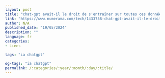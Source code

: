 ```yaml
---
layout: post
title: "chat-gpt avait-il le droit de s'entraîner sur toutes ces données ? la justice va trancher"
link: "https://www.numerama.com/tech/1433758-chat-gpt-avait-il-le-droit-de-sentrainer-sur-toutes-ces-donnees-la-justice-va-trancher.html"
author: N/A
published_date: "19/05/2024"
description: ""
language: fr
categories:
- Liens

tags: "ia chatgpt"

og-tags: "ia chatgpt"
permalink: /:categories/:year/:month/:day/:title/
---
```

